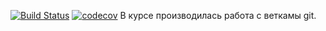 [![Build Status](https://travis-ci.com/ikioresko/job4j_threads.svg?branch=master)](https://travis-ci.com/ikioresko/job4j_threads)
[![codecov](https://codecov.io/gh/ikioresko/job4j_threads/branch/master/graph/badge.svg)](https://codecov.io/gh/ikioresko/job4j_threads)
В курсе производилась работа с веткамы git.
